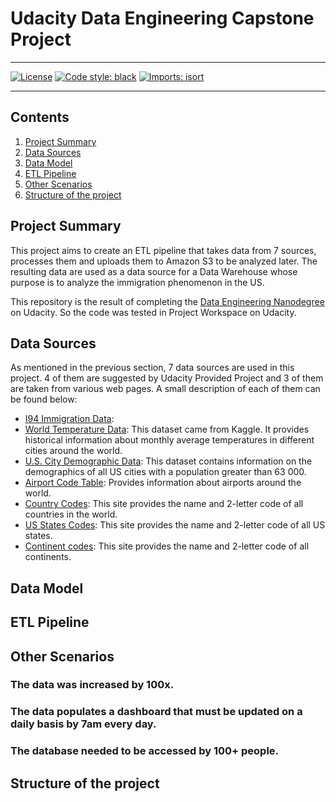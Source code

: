 # Udacity Data Engineering Capstone Project

_________________

[![License](https://img.shields.io/github/license/mashape/apistatus.svg)](https://pypi.org/project/isort/)
[![Code style: black](https://img.shields.io/badge/code%20style-black-000000.svg)](https://github.com/psf/black)
[![Imports: isort](https://img.shields.io/badge/%20imports-isort-%231674b1?style=flat&labelColor=ef8336)](https://pycqa.github.io/isort/)
_________________

## Contents

1. [Project Summary](#project-summary)  
2. [Data Sources](#data-sources)  
3. [Data Model](#data-model)   
4. [ETL Pipeline](#etl-pipeline)
5. [Other Scenarios](#other-scenarios)
6. [Structure of the project](#structure-of-the-project)

## Project Summary

This project aims to create an ETL pipeline that takes data from 7 sources, processes them and uploads them to Amazon S3 to be analyzed later. The resulting data are used as a data source for a Data Warehouse whose purpose is to analyze the immigration phenomenon in the US.

This repository is the result of completing the [Data Engineering Nanodegree](https://www.udacity.com/course/data-engineer-nanodegree--nd027) on Udacity. So the code was tested in Project Workspace on Udacity.

## Data Sources

As mentioned in the previous section, 7 data sources are used in this project. 4 of them are suggested by Udacity Provided Project and 3 of them are taken from various web pages. A small description of each of them can be found below:
- [I94 Immigration Data](https://www.trade.gov/national-travel-and-tourism-office): 
- [World Temperature Data](https://www.kaggle.com/datasets/berkeleyearth/climate-change-earth-surface-temperature-data): This dataset came from Kaggle. It provides historical information about monthly average temperatures in different cities around the world.
- [U.S. City Demographic Data](https://public.opendatasoft.com/explore/dataset/us-cities-demographics/export/): This dataset contains information on the demographics of all US cities with a population greater than 63 000.
- [Airport Code Table](https://datahub.io/core/airport-codes#data): Provides information about airports around the world.
- [Country Codes](https://countrycode.org/): This site provides the name and 2-letter code of all countries in the world.
- [US States Codes](https://www23.statcan.gc.ca/imdb/p3VD.pl?Function=getVD&TVD=53971):  This site provides the name and 2-letter code of all US states.
- [Continent codes](https://www.php.net/manual/en/function.geoip-continent-code-by-name.php): This site provides the name and 2-letter code of all continents.

## Data Model

## ETL Pipeline

## Other Scenarios

### The data was increased by 100x.

### The data populates a dashboard that must be updated on a daily basis by 7am every day.

### The database needed to be accessed by 100+ people.

## Structure of the project